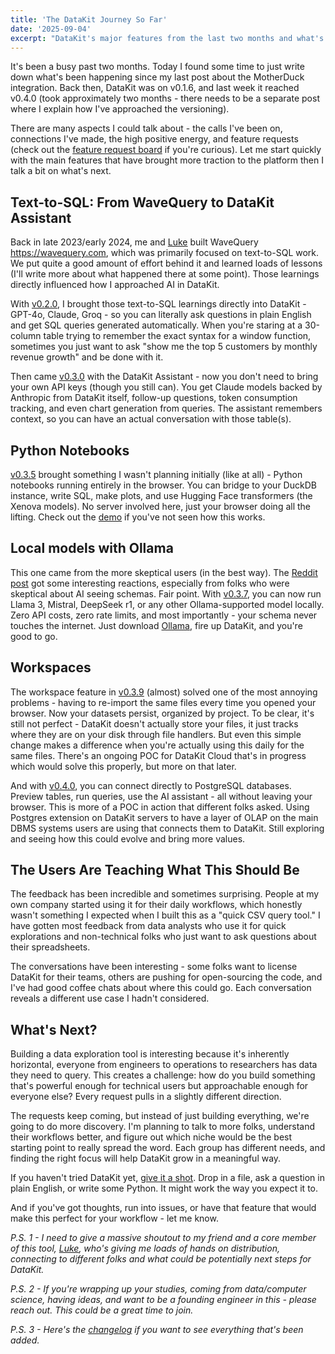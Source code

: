 ```yaml
---
title: 'The DataKit Journey So Far' 
date: '2025-09-04' 
excerpt: "DataKit's major features from the last two months and what's next."
---
```


It's been a busy past two months. Today I found some time to just write down what's been happening since my last post about the MotherDuck integration. Back then, DataKit was on v0.1.6, and last week it reached v0.4.0 (took approximately two months - there needs to be a separate post where I explain how I've approached the versioning).

There are many aspects I could talk about - the calls I've been on, connections I've made, the high positive energy, and feature requests (check out the [feature request board](https://datakit.canny.io/feature-requests) if you're curious). Let me start quickly with the main features that have brought more traction to the platform then I talk a bit on what's next.

## Text-to-SQL: From WaveQuery to DataKit Assistant

Back in late 2023/early 2024, me and [Luke](https://www.linkedin.com/in/luke-rynne-cullen) built WaveQuery https://wavequery.com, which was primarily focused on text-to-SQL work. We put quite a good amount of effort behind it and learned loads of lessons (I'll write more about what happened there at some point). Those learnings directly influenced how I approached AI in DataKit.

With [v0.2.0](https://datakit.canny.io/changelog/v020), I brought those text-to-SQL learnings directly into DataKit - GPT-4o, Claude, Groq - so you can literally ask questions in plain English and get SQL queries generated automatically. When you're staring at a 30-column table trying to remember the exact syntax for a window function, sometimes you just want to ask "show me the top 5 customers by monthly revenue growth" and be done with it.

Then came [v0.3.0](https://datakit.canny.io/changelog/v030) with the DataKit Assistant - now you don't need to bring your own API keys (though you still can). You get Claude models backed by Anthropic from DataKit itself, follow-up questions, token consumption tracking, and even chart generation from queries. The assistant remembers context, so you can have an actual conversation with those table(s).

## Python Notebooks

[v0.3.5](https://datakit.canny.io/changelog/v035) brought something I wasn't planning initially (like at all) - Python notebooks running entirely in the browser. You can bridge to your DuckDB instance, write SQL, make plots, and use Hugging Face transformers (the Xenova models). No server involved here, just your browser doing all the lifting. Check out the [demo](https://youtu.be/m_I9rEyDzDw) if you've not seen how this works.

## Local models with Ollama

This one came from the more skeptical users (in the best way). The [Reddit post](https://www.reddit.com/r/ollama/comments/1mp00lq/datakit_ollama_your_data_your_ai_your_way) got some interesting reactions, especially from folks who were skeptical about AI seeing schemas. Fair point. With [v0.3.7](https://datakit.canny.io/changelog/v037), you can now run Llama 3, Mistral, DeepSeek r1, or any other Ollama-supported model locally. Zero API costs, zero rate limits, and most importantly - your schema never touches the internet. Just download [Ollama](https://ollama.com/), fire up DataKit, and you're good to go. 

## Workspaces 

The workspace feature in [v0.3.9](https://datakit.canny.io/changelog/v039) (almost) solved one of the most annoying problems - having to re-import the same files every time you opened your browser. Now your datasets persist, organized by project. To be clear, it's still not perfect - DataKit doesn't actually store your files, it just tracks where they are on your disk through file handlers. But even this simple change makes a difference when you're actually using this daily for the same files. There's an ongoing POC for DataKit Cloud that's in progress which would solve this properly, but more on that later.

And with [v0.4.0](https://datakit.canny.io/changelog/v040), you can connect directly to PostgreSQL databases. Preview tables, run queries, use the AI assistant - all without leaving your browser. This is more of a POC in action that different folks asked. Using Postgres extension on DataKit servers to have a layer of OLAP on the main DBMS systems users are using that connects them to DataKit. Still exploring and seeing how this could evolve and bring more values.

## The Users Are Teaching What This Should Be

The feedback has been incredible and sometimes surprising. People at my own company started using it for their daily workflows, which honestly wasn't something I expected when I built this as a "quick CSV query tool." I have gotten most feedback from data analysts who use it for quick explorations and non-technical folks who just want to ask questions about their spreadsheets.

The conversations have been interesting - some folks want to license DataKit for their teams, others are pushing for open-sourcing the code, and I've had good coffee chats about where this could go. Each conversation reveals a different use case I hadn't considered.

## What's Next?

Building a data exploration tool is interesting because it's inherently horizontal, everyone from engineers to operations to researchers has data they need to query. This creates a  challenge: how do you build something that's powerful enough for technical users but approachable enough for everyone else? Every request pulls in a slightly different direction.

The requests keep coming, but instead of just building everything, we're going to do more discovery. I'm planning to talk to more folks, understand their workflows better, and figure out which niche would be the best starting point to really spread the word. Each group has different needs, and finding the right focus will help DataKit grow in a meaningful way.

If you haven't tried DataKit yet, [give it a shot](https://datakit.page/). Drop in a file, ask a question in plain English, or write some Python. It might work the way you expect it to.

And if you've got thoughts, run into issues, or have that feature that would make this perfect for your workflow - let me know.


_P.S. 1 - I need to give a massive shoutout to my friend and a core member of this tool, [Luke](https://www.linkedin.com/in/luke-rynne-cullen), who's giving me loads of hands on distribution, connecting to different folks and what could be potentially next steps for DataKit._

_P.S. 2 - If you're wrapping up your studies, coming from data/computer science, having ideas, and want to be a founding engineer in this - please reach out. This could be a great time to join._

_P.S. 3 - Here's the [changelog](https://datakit.canny.io/changelog) if you want to see everything that's been added._
